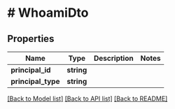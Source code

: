 # # WhoamiDto

## Properties

Name | Type | Description | Notes
------------ | ------------- | ------------- | -------------
**principal_id** | **string** |  |
**principal_type** | **string** |  |

[[Back to Model list]](../../README.md#models) [[Back to API list]](../../README.md#endpoints) [[Back to README]](../../README.md)
